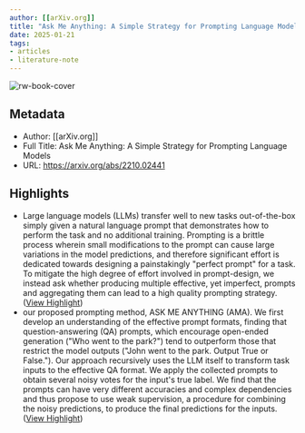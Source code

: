 ```yaml
---
author: [[arXiv.org]]
title: "Ask Me Anything: A Simple Strategy for Prompting Language Models"
date: 2025-01-21
tags: 
- articles
- literature-note
---
```

![rw-book-cover](https://static.arxiv.org/icons/twitter/arxiv-logo-twitter-square.png)

## Metadata
- Author: [[arXiv.org]]
- Full Title: Ask Me Anything: A Simple Strategy for Prompting Language Models
- URL: https://arxiv.org/abs/2210.02441

## Highlights
- Large language models (LLMs) transfer well to new tasks out-of-the-box simply given a natural language prompt that demonstrates how to perform the task and no additional training. Prompting is a brittle process wherein small modifications to the prompt can cause large variations in the model predictions, and therefore significant effort is dedicated towards designing a painstakingly "perfect prompt" for a task. To mitigate the high degree of effort involved in prompt-design, we instead ask whether producing multiple effective, yet imperfect, prompts and aggregating them can lead to a high quality prompting strategy. ([View Highlight](https://read.readwise.io/read/01jj4re8swgxe5fy7p1am6mcce))
- our proposed prompting method, ASK ME ANYTHING (AMA). We first develop an understanding of the effective prompt formats, finding that question-answering (QA) prompts, which encourage open-ended generation ("Who went to the park?") tend to outperform those that restrict the model outputs ("John went to the park. Output True or False."). Our approach recursively uses the LLM itself to transform task inputs to the effective QA format. We apply the collected prompts to obtain several noisy votes for the input's true label. We find that the prompts can have very different accuracies and complex dependencies and thus propose to use weak supervision, a procedure for combining the noisy predictions, to produce the final predictions for the inputs. ([View Highlight](https://read.readwise.io/read/01jj4regzjxmv3vcgzyaqmtntb))
